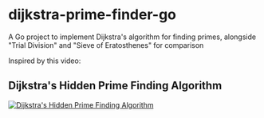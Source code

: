 # dijkstra-prime-finder-go
A Go project to implement Dijkstra's algorithm for finding primes, alongside "Trial Division" and "Sieve of Eratosthenes" for comparison

Inspired by this video:
## Dijkstra's Hidden Prime Finding Algorithm
[![Dijkstra's Hidden Prime Finding Algorithm](https://img.youtube.com/vi/fwxjMKBMR7s/0.jpg)](https://www.youtube.com/watch?v=fwxjMKBMR7s)
